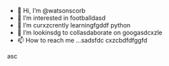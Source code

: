 - 👋 Hi, I’m @watsonscorb
- 👀 I’m interested in footballdasd
- 🌱 I’m curxzcrently learningfgddf python
- 💞️ I’m lookinsdg to collasdaborate on googasdcxzle
- 📫 How to reach me ...sadsfdc
cxzcbdfdfggfd
<!---xzcxzczxfdbgfd
watsonscorb/watsonscorb is a ✨ special ✨ repository becausenm its `README.md` (this file) appears on your GitHub profile.
You can click the Preview link to take a look at your changes.
--->asc
